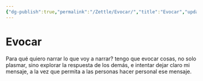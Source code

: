 ```yaml
---
{"dg-publish":true,"permalink":"/Zettle/Evocar/","title":"Evocar","updated":"2023-11-20T19:24:04.541-05:00"}
---
```



# Evocar

Para qué quiero narrar lo que voy a narrar? tengo que evocar cosas, no solo plasmar, sino explorar la respuesta de los demás, e intentar dejar claro mi mensaje, a la vez que permita a las personas hacer personal ese mensaje.
